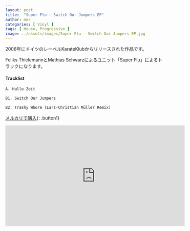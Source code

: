 ```yaml
---
layout: post
title:  "Super Flu – Switch Our Jumpers EP"
author: mmr
categories: [ Vinyl ]
tags: [ House, Progressive ]
image: ../assets/images/Super Flu – Switch Our Jumpers EP.jpg
---
```


2006年にドイツのレーベルKarateKlubからリリースされた作品です。

Feliks ThielemannとMathias Schwarzによるユニット「Super Flu」によるトラックになります。

#### Tracklist
```md
A. Hallo Zeit

B1. Switch Our Jumpers

B2. Trashy Whore (Lars-Christian Müller Remix)
```

[メルカリで購入](https://jp.mercari.com/item/m85295773232?afid=6142608987){: .button1}

<iframe width="560" height="315" src="https://www.youtube.com/embed/ZSdA90_SU8Y?si=_9kHBY1F9M-EwiR9" title="YouTube video player" frameborder="0" allow="accelerometer; autoplay; clipboard-write; encrypted-media; gyroscope; picture-in-picture; web-share" referrerpolicy="strict-origin-when-cross-origin" allowfullscreen></iframe>
